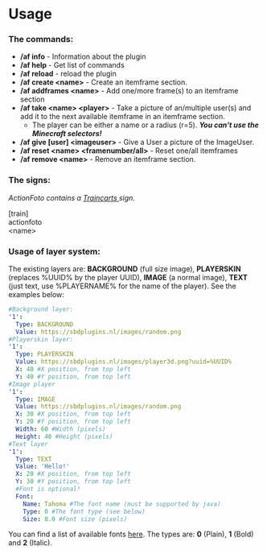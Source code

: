# Usage

### The commands:

* **/af info** - Information about the plugin
* **/af help** - Get list of commands
* **/af reload** - reload the plugin
* **/af create &lt;name&gt;** - Create an itemframe section.
* **/af addframes &lt;name&gt;** - Add one/more frame\(s\) to an itemframe section
* **/af take &lt;name&gt; &lt;player&gt;** - Take a picture of an/multiple user\(s\) and add it to the next available itemframe in an itemframe section.
  * The player can be either a name or a radius \(r=5\). _**You can't use the Minecraft selectors!**_
* **/af give \[user\] &lt;imageuser&gt;** - Give a User a picture of the ImageUser.
* **/af reset &lt;name&gt; &lt;framenumber/all&gt;** - Reset one/all itemframes
* **/af remove &lt;name&gt;** - Remove an itemframe section.

### **The signs:**

_ActionFoto contains a_ [_Traincarts_ ](https://www.spigotmc.org/resources/traincarts.39592/)_sign._

\[train\]  
actionfoto  
&lt;name&gt;

### **Usage of layer system:**

The existing layers are: **BACKGROUND** \(full size image\), **PLAYERSKIN** \(replaces %UUID% by the player UUID\), **IMAGE** \(a normal image\), **TEXT** \(just text, use %PLAYERNAME% for the name of the player\). See the examples below:

```yaml
#Background layer:
'1':
  Type: BACKGROUND
  Value: https://sbdplugins.nl/images/random.png
#Playerskin layer:
'1':
  Type: PLAYERSKIN
  Value: https://sbdplugins.nl/images/player3d.png?uuid=%UUID%
  X: 40 #X position, from top left
  Y: 40 #Y position, from top left
#Image player
'1':
  Type: IMAGE
  Value: https://sbdplugins.nl/images/random.png
  X: 30 #X position, from top left
  Y: 20 #Y position, from top left
  Width: 60 #Width (pixels)
  Height: 40 #Height (pixels)
#Text layer
'1':
  Type: TEXT
  Value: 'Hello!'
  X: 20 #X position, from top left
  Y: 30 #Y position, from top left
  #Font is optional!
  Font:
    Name: Tahoma #The font name (must be supported by java)
    Type: 0 #The font type (see below)
    Size: 8.0 #Font size (pixels)
```

You can find a list of available fonts [here](https://alvinalexander.com/blog/post/jfc-swing/swing-faq-list-fonts-current-platform/). The types are: **0** \(Plain\), **1** \(Bold\) and **2** \(Italic\).

